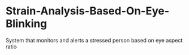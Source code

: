 # Strain-Analysis-Based-On-Eye-Blinking
System that monitors and alerts a stressed person based on eye aspect ratio

